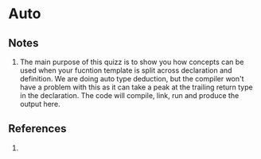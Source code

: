 # Auto

## Notes
1. The main purpose of this quizz is to show you how concepts can be used when your fucntion template is split across declaration and definition. We are doing auto type deduction, but the compiler won't have a problem with this as it can take a peak at the trailing return type in the declaration. The code will compile, link, run and produce the output here.


## References

1. 


